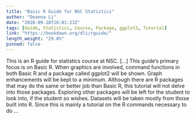 ```yaml
---
title: "Basic R Guide for NSC Statistics"
author: "Deanna Li"
date: "2020-09-28T16:01:23Z"
tags: [Guide, Statistics, Course, Package, ggplot2, Tutorial]
link: "https://bookdown.org/dli/rguide/"
length_weight: "29.8%"
pinned: false
---
```


This is an R guide for statistics course at NSC. [...] This guide’s primary focus is on Basic R. When graphics are involved, command functions in both Basic R and a package called ggplot2 will be shown. Graph enhancements will be kept to a minimum. Although there are R packages that may do the same or better job than Basic R, this tutorial will not delve into those packages. Exploring other packages will be left for the student to look into, if the student so wishes. Datasets will be taken mostly from those built into R. Since this is mainly a tutorial on the R commands necessary to do ...
